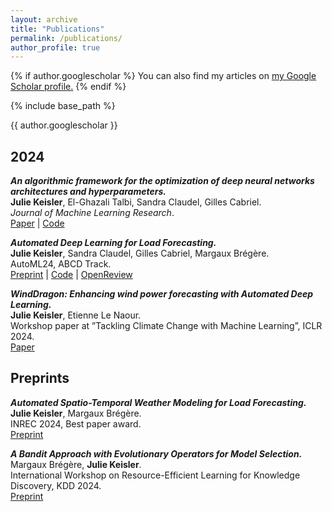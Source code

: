 ```yaml
---
layout: archive
title: "Publications"
permalink: /publications/
author_profile: true
---
```


{% if author.googlescholar %}
  You can also find my articles on <u><a href="{{author.googlescholar}}">my Google Scholar profile</a>.</u>
{% endif %}

{% include base_path %}

{{ author.googlescholar }}

<h2>2024</h2>

***An algorithmic framework for the optimization of deep neural networks architectures and hyperparameters.*** <br>
**Julie Keisler**, El-Ghazali Talbi, Sandra Claudel, Gilles Cabriel.<br>
*Journal of Machine Learning Research*.<br>
[Paper](https://jmlr.org/papers/v25/23-0166.html) | [Code](https://github.com/JulieKeisler/dragon)

***Automated Deep Learning for Load Forecasting.*** <br>
**Julie Keisler**, Sandra Claudel, Gilles Cabriel, Margaux Brégère. <br>
AutoML24, ABCD Track.<br>
[Preprint](https://hal.science/hal-04573056) | [Code](https://github.com/JulieKeisler/automl) | [OpenReview](https://openreview.net/forum?id=i8o3xQnfmV)

***WindDragon: Enhancing wind power forecasting with Automated Deep Learning.*** <br>
**Julie Keisler**, Etienne Le Naour.<br>
Workshop paper at ”Tackling Climate Change with Machine Learning”, ICLR 2024. <br>
[Paper](https://www.climatechange.ai/papers/iclr2024/29)


<h2>Preprints</h2>

***Automated Spatio-Temporal Weather Modeling for Load Forecasting.*** <br>
**Julie Keisler**, Margaux Brégère. <br>
INREC 2024, Best paper award. <br>
[Preprint](https://hal.science/hal-04703410)


***A Bandit Approach with Evolutionary Operators for Model Selection.*** <br>
Margaux Brégère, **Julie Keisler**.<br>
International Workshop on Resource-Efficient Learning for Knowledge Discovery, KDD 2024. <br>
[Preprint](https://arxiv.org/abs/2402.05144)


<!-- {% for post in site.publications reversed %}
  {% include archive-single.html %}
{% endfor %} -->

